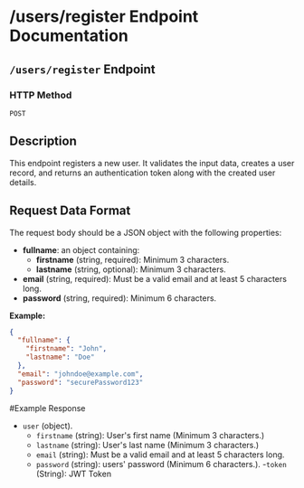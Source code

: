 # /users/register Endpoint Documentation

## `/users/register` Endpoint

### HTTP Method

`POST`

## Description

This endpoint registers a new user. It validates the input data, creates a user record, and returns an authentication token along with the created user details.

## Request Data Format

The request body should be a JSON object with the following properties:

- **fullname**: an object containing:
  - **firstname** (string, required): Minimum 3 characters.
  - **lastname** (string, optional): Minimum 3 characters.
- **email** (string, required): Must be a valid email and at least 5 characters long.
- **password** (string, required): Minimum 6 characters.

**Example:**

```json
{
  "fullname": {
    "firstname": "John",
    "lastname": "Doe"
  },
  "email": "johndoe@example.com",
  "password": "securePassword123"
}
```

#Example Response

- `user` (object).
   - `firstname` (string): User's first name (Minimum 3 characters.)
   - `lastname` (string): User's last name (Minimum 3 characters.)
  - `email` (string): Must be a valid email and at least 5 characters long.
  - `password` (string): users' password (Minimum 6 characters.).
-`token` (String): JWT Token
